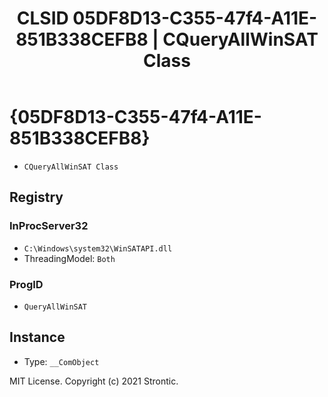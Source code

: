 ﻿---
title: "CLSID 05DF8D13-C355-47f4-A11E-851B338CEFB8 | CQueryAllWinSAT Class"
excerpt: What is COM-Object CLSID 05DF8D13-C355-47f4-A11E-851B338CEFB8?
---

# {05DF8D13-C355-47f4-A11E-851B338CEFB8}

* `CQueryAllWinSAT Class`

## Registry


### InProcServer32

* `C:\Windows\system32\WinSATAPI.dll`
* ThreadingModel: `Both`

### ProgID

* `QueryAllWinSAT`

## Instance

* Type: `__ComObject`

MIT License. Copyright (c) 2021 Strontic.


